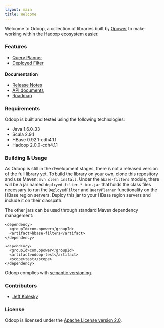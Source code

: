 ```yaml
---
layout: main
title: Welcome
---
```


Welcome to Odoop, a collection of libraries built by [Opower](http://opower.com) to make working
within the Hadoop ecosystem easier.

### Features

* [Query Planner](docs/query-planner.html)
* [Deployed Filter](docs/deployed-filter.html)

#### Documentation

* [Release Notes](RELEASE_NOTES.html)
* [API documents](docs/api/index.html)
* [Roadmap](roadmap.html)

### Requirements

Odoop is built and tested using the following technologies:

* Java 1.6.0_33
* Scala 2.9.1
* HBase 0.92.1-cdh4.1.1
* Hadoop 2.0.0-cdh4.1.1

### Building & Usage

As Odoop is still in the development stages, there is not a released version of the full library yet. To build the library
on your own, clone this repository and use Maven: `mvn clean install`. Under the `hbase-filters` module, there will be a jar
named `deployed-filter-*-bin.jar` that holds the class files necessary to run the `DeployedFilter` and `QueryPlanner`
functionality on the HBase region servers.  Deploy this jar to your HBase region servers and include it on their classpath.

The other jars can be used through standard Maven dependency management:

    <dependency>
      <groupId>com.opower</groupId>
      <artifact>hbase-filters</artifact>
    </dependency>

    <dependency>
      <groupId>com.opower</groupId>
      <artifact>odoop-test</artifact>
      <scope>test</scope>
    </dependency>

Odoop complies with [semantic versioning](http://semver.org).

### Contributors

* [Jeff Kolesky](http://github.com/jeffkole)

### License

Odoop is licensed under the [Apache License version 2.0](http://www.apache.org/licenses/LICENSE-2.0.html).
